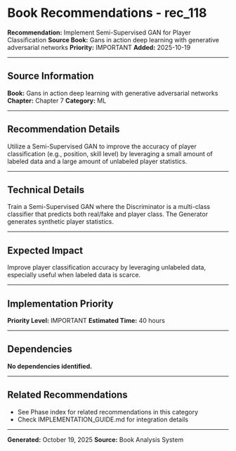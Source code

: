 # Book Recommendations - rec_118

**Recommendation:** Implement Semi-Supervised GAN for Player Classification
**Source Book:** Gans in action deep learning with generative adversarial networks
**Priority:** IMPORTANT
**Added:** 2025-10-19

---

## Source Information

**Book:** Gans in action deep learning with generative adversarial networks
**Chapter:** Chapter 7
**Category:** ML

---

## Recommendation Details

Utilize a Semi-Supervised GAN to improve the accuracy of player classification (e.g., position, skill level) by leveraging a small amount of labeled data and a large amount of unlabeled player statistics.

---

## Technical Details

Train a Semi-Supervised GAN where the Discriminator is a multi-class classifier that predicts both real/fake and player class. The Generator generates synthetic player statistics.

---

## Expected Impact

Improve player classification accuracy by leveraging unlabeled data, especially useful when labeled data is scarce.

---

## Implementation Priority

**Priority Level:** IMPORTANT
**Estimated Time:** 40 hours

---

## Dependencies

**No dependencies identified.**

---

## Related Recommendations

- See Phase index for related recommendations in this category
- Check IMPLEMENTATION_GUIDE.md for integration details

---

**Generated:** October 19, 2025
**Source:** Book Analysis System
